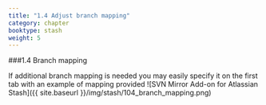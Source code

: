```yaml
---
title: "1.4 Adjust branch mapping"
category: chapter
booktype: stash
weight: 5
---
```

###1.4 Branch mapping

If additional branch mapping is needed you may easily specify it on the first tab with an example of mapping provided
![SVN Mirror Add-on for Atlassian Stash]({{ site.baseurl }}/img/stash/104_branch_mapping.png)

[](#up)